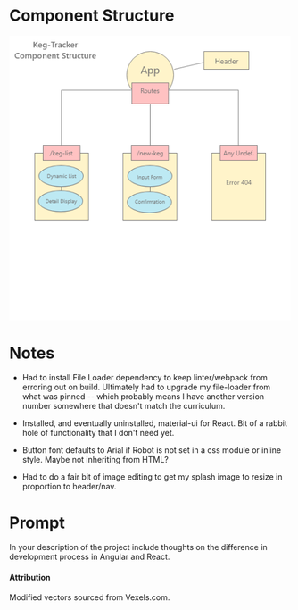 # Component Structure

![Planned Component Structure](src/assets/images/Component-Structure.png)


# Notes

* Had to install File Loader dependency to keep linter/webpack from erroring out on build. Ultimately had to upgrade my file-loader from what was pinned -- which probably means I have another version number somewhere that doesn't match the curriculum.

* Installed, and eventually uninstalled, material-ui for React. Bit of a rabbit hole of functionality that I don't need yet.

* Button font defaults to Arial if Robot is not set in a css module or inline style. Maybe not inheriting from HTML?

* Had to do a fair bit of image editing to get my splash image to resize in proportion to header/nav.

# Prompt

In your description of the project include thoughts on the difference in development process in Angular and React.

#### Attribution

Modified vectors sourced from Vexels.com.
